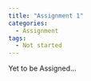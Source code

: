 ```yaml
---
title: "Assignment 1"
categories:
  - Assignment
tags:
  - Not started
---
```


Yet to be Assigned...